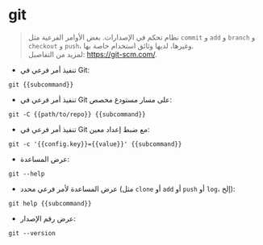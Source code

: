 # git

> نظام تحكم في الإصدارات.
> بعض الأوامر الفرعية مثل `commit` و `add` و `branch` و `checkout` و `push`، وغيرها، لديها وثائق استخدام خاصة بها.  
> لمزيد من التفاصيل: <https://git-scm.com/>.

- تنفيذ أمر فرعي في Git:

`git {{subcommand}}`

- تنفيذ أمر فرعي في Git على مسار مستودع مخصص:

`git -C {{path/to/repo}} {{subcommand}}`

- تنفيذ أمر فرعي في Git مع ضبط إعداد معين:

`git -c '{{config.key}}={{value}}' {{subcommand}}`

- عرض المساعدة:

`git --help`

- عرض المساعدة لأمر فرعي محدد (مثل `clone` أو `add` أو `push` أو `log`، إلخ):

`git help {{subcommand}}`

- عرض رقم الإصدار:

`git --version`
